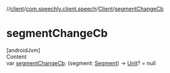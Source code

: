 //[client](../../index.md)/[com.speechly.client.speech](../index.md)/[Client](index.md)/[segmentChangeCb](segment-change-cb.md)



# segmentChangeCb  
[androidJvm]  
Content  
var [segmentChangeCb](segment-change-cb.md): (segment: [Segment](../../com.speechly.client.slu/-segment/index.md)) -> [Unit](https://kotlinlang.org/api/latest/jvm/stdlib/kotlin/-unit/index.html)? = null  



